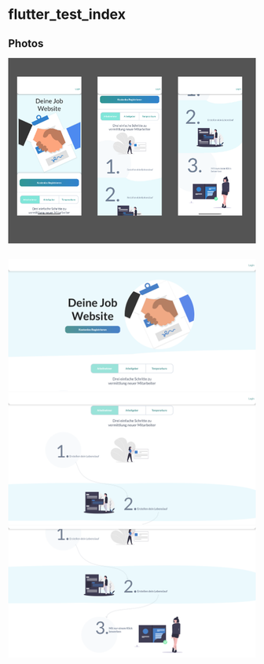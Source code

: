 # flutter_test_index

## Photos

![](assets/images/mobile.png)


## 

![](assets/images/web1.png) ![](assets/images/web2.png) ![](assets/images/web3.png)


